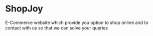 # ShopJoy
E-Commerce website which provide you option to shop online and to contact with us so that we can solve your queries
